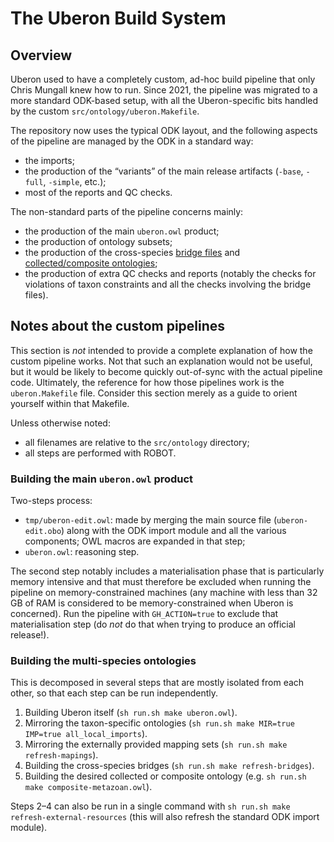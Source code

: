 # The Uberon Build System

## Overview

Uberon used to have a completely custom, ad-hoc build pipeline that only
Chris Mungall knew how to run. Since 2021, the pipeline was migrated to
a more standard ODK-based setup, with all the Uberon-specific bits
handled by the custom `src/ontology/uberon.Makefile`.

The repository now uses the typical ODK layout, and the following
aspects of the pipeline are managed by the ODK in a standard way:

* the imports;
* the production of the “variants” of the main release artifacts
  (`-base`, `-full`, `-simple`, etc.);
* most of the reports and QC checks.

The non-standard parts of the pipeline concerns mainly:

* the production of the main `uberon.owl` product;
* the production of ontology subsets;
* the production of the cross-species [bridge files](bridges.md) and
  [collected/composite ontologies](combined_multispecies.md);
* the production of extra QC checks and reports (notably the checks for
  violations of taxon constraints and all the checks involving the
  bridge files).

## Notes about the custom pipelines

This section is _not_ intended to provide a complete explanation of how
the custom pipeline works. Not that such an explanation would not be
useful, but it would be likely to become quickly out-of-sync with the
actual pipeline code. Ultimately, the reference for how those pipelines
work is the `uberon.Makefile` file. Consider this section merely as a
guide to orient yourself within that Makefile.

Unless otherwise noted:

* all filenames are relative to the `src/ontology` directory;
* all steps are performed with ROBOT.

### Building the main `uberon.owl` product

Two-steps process:

* `tmp/uberon-edit.owl`: made by merging the main source file
  (`uberon-edit.obo`) along with the ODK import module and all the
  various components; OWL macros are expanded in that step;
* `uberon.owl`: reasoning step.

The second step notably includes a materialisation phase that is
particularly memory intensive and that must therefore be excluded when
running the pipeline on memory-constrained machines (any machine with
less than 32 GB of RAM is considered to be memory-constrained when
Uberon is concerned). Run the pipeline with `GH_ACTION=true` to exclude
that materialisation step (do _not_ do that when trying to produce an
official release!).


### Building the multi-species ontologies

This is decomposed in several steps that are mostly isolated from each
other, so that each step can be run independently.

1. Building Uberon itself (`sh run.sh make uberon.owl`).
2. Mirroring the taxon-specific ontologies (`sh run.sh make MIR=true
   IMP=true all_local_imports`).
3. Mirroring the externally provided mapping sets (`sh run.sh make
   refresh-mapings`).
4. Building the cross-species bridges (`sh run.sh make
   refresh-bridges`).
5. Building the desired collected or composite ontology (e.g. `sh run.sh
   make composite-metazoan.owl`).

Steps 2–4 can also be run in a single command with `sh run.sh make
refresh-external-resources` (this will also refresh the standard ODK
import module).
